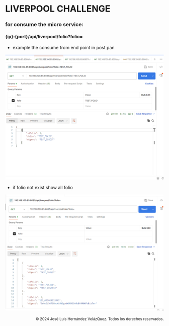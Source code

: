 # LIVERPOOL CHALLENGE 

### for consume the micro service:

#### {ip}:{port}/api/liverpool/folio?folio=

- example the consume from end point in post pan

![Consumo de folio por uno](images/folioBy.png)

- if folio not exist show all folio

![Consumo de Todos los folios](images/folioAll.png)

<div style="text-align: right;">
<small> &copy; 2024 José Luis Hernández VelázQuez. Todos los derechos reservados.</small>
</div>